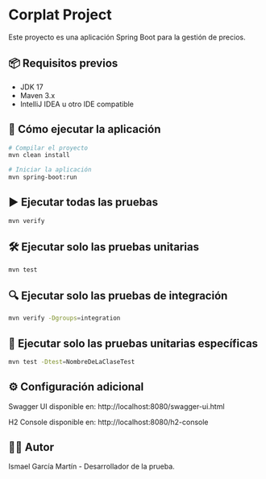 # Corplat Project

Este proyecto es una aplicación Spring Boot para la gestión de precios.

## 📦 Requisitos previos

- JDK 17
- Maven 3.x
- IntelliJ IDEA u otro IDE compatible

## 🚀 Cómo ejecutar la aplicación

```bash
# Compilar el proyecto
mvn clean install

# Iniciar la aplicación
mvn spring-boot:run
```

## ▶️ Ejecutar todas las pruebas
```bash
mvn verify
```

## 🛠️ Ejecutar solo las pruebas unitarias
```bash
mvn test
```

## 🔍 Ejecutar solo las pruebas de integración
```bash
mvn verify -Dgroups=integration
```

## 🔧 Ejecutar solo las pruebas unitarias específicas
```bash
mvn test -Dtest=NombreDeLaClaseTest
```

## ⚙️ Configuración adicional
Swagger UI disponible en: http://localhost:8080/swagger-ui.html

H2 Console disponible en: http://localhost:8080/h2-console

## 👨‍💻 Autor
Ismael García Martín - Desarrollador de la prueba.